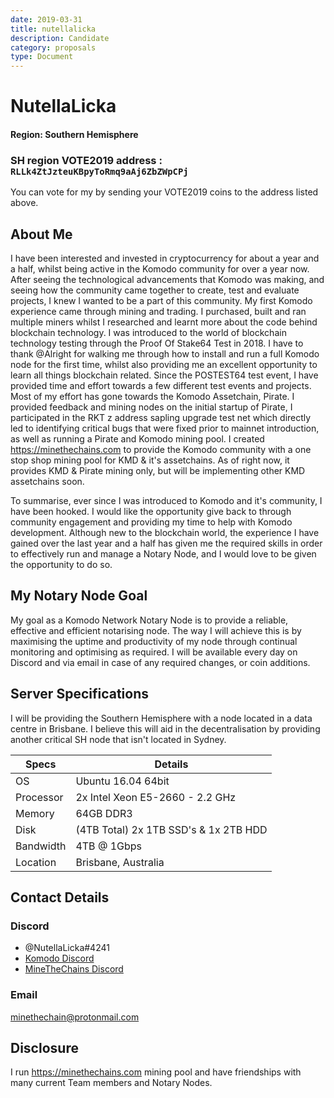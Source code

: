```yaml
---
date: 2019-03-31
title: nutellalicka
description: Candidate
category: proposals
type: Document
---
```

# NutellaLicka

#### Region: Southern Hemisphere

### **SH** region VOTE2019 address : `RLLk4ZtJzteuKBpyToRmq9aAj6ZbZWpCPj`

You can vote for my by sending your VOTE2019 coins to the address listed above. 

## About Me

I have been interested and invested in cryptocurrency for about a year and a half, whilst being active in the Komodo community for over a year now. After seeing the technological advancements that Komodo was making, and seeing how the community came together to create, test and evaluate projects, I knew I wanted to be a part of this community. My first Komodo experience came through mining and trading. I purchased, built and ran multiple miners whilst I researched and learnt more about the code behind blockchain technology. I was introduced to the world of blockchain technology testing through the Proof Of Stake64 Test in 2018. I have to thank @Alright for walking me through how to install and run a full Komodo node for the first time, whilst also providing me an excellent opportunity to learn all things blockchain related. Since the POSTEST64 test event, I have provided time and effort towards a few different test events and projects. Most of my effort has gone towards the Komodo Assetchain, Pirate. I provided feedback and mining nodes on the initial startup of Pirate, I participated in the RKT z address sapling upgrade test net which directly led to identifying critical bugs that were fixed prior to mainnet introduction, as well as running a Pirate and Komodo mining pool. I created https://minethechains.com to provide the Komodo community with a one stop shop mining pool for KMD & it's assetchains. As of right now, it provides KMD & Pirate mining only, but will be implementing other KMD assetchains soon.

To summarise, ever since I was introduced to Komodo and it's community, I have been hooked. I would like the opportunity give back to through community engagement and providing my time to help with Komodo development. Although new to the blockchain world, the experience I have gained over the last year and a half has given me the required skills in order to effectively run and manage a Notary Node, and I would love to be given the opportunity to do so.

## My Notary Node Goal

My goal as a Komodo Network Notary Node is to provide a reliable, effective and efficient notarising node. The way I will achieve this is by maximising the uptime and productivity of my node through continual monitoring and optimising as required. I will be available every day on Discord and via email in case of any required changes, or coin additions.

## Server Specifications

I will be providing the Southern Hemisphere with a node located in a data centre in Brisbane. I believe this will aid in the decentralisation by providing another critical SH node that isn't located in Sydney.

| Specs | Details |
|--|--|
| OS | Ubuntu 16.04 64bit |
| Processor | 2x Intel Xeon E5-2660 - 2.2 GHz  |
| Memory |  64GB DDR3 |
| Disk | (4TB Total) 2x 1TB SSD's & 1x 2TB HDD |
| Bandwidth | 4TB @ 1Gbps |
| Location | Brisbane, Australia |

## Contact Details

### Discord
- @NutellaLicka#4241 
- [Komodo Discord](https://komodoplatform.com/discord)
- [MineTheChains Discord](https://discord.gg/syqQ5Yr)

### Email
minethechain@protonmail.com

## Disclosure 

I run https://minethechains.com mining pool and have friendships with many current Team members and Notary Nodes.
